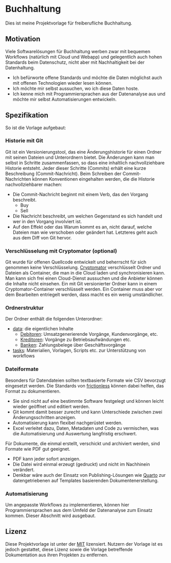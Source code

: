 # Buchhaltung

Dies ist meine Projektvorlage für freiberufliche Buchhaltung.

## Motivation

Viele Softwarelösungen für Buchhaltung werben zwar mit bequemen Workflows (natürlich mit Cloud und Webapp)
und gelegentlich auch hohen Standards beim Datenschutz,
nicht aber mit Nachhaltigkeit bei der Datenhaltung.

- Ich befürworte offene Standards und möchte die Daten möglichst auch mit offenen Technologien wieder lesen können.
- Ich möchte mir selbst aussuchen, wo ich diese Daten hoste.
- Ich kenne mich mit Programmiersprachen aus der Datenanalyse aus und möchte mir selbst Automatisierungen entwickeln.

## Spezifikation

So ist die Vorlage aufgebaut:

### Historie mit Git

Git ist ein Versionierungstool, das eine Änderungshistorie für einen Ordner mit seinen Dateien und Unterordnern bietet.
Die Änderungen kann man selbst in Schritte zusammenfassen, so dass eine inhaltlich nachvollziehbare Historie entsteht.
Jeder dieser Schritte (Commits) erhält eine kurze Beschreibung (Commit-Nachricht).
Beim Schreiben der Commit-Nachrichten können Konventionen eingehalten werden, die die Historie nachvollziehbarer machen:

- Die Commit-Nachricht beginnt mit einem Verb, das den Vorgang beschreibt.
  - Buy
  - Sell
- Die Nachricht beschreibt, um welchen Gegenstand es sich handelt und wer in den Vorgang involviert ist.
- Auf den Effekt oder das Warum kommt es an, nicht darauf, welche Dateien man wie verschoben oder geändert hat.
  Letzteres geht auch aus dem Diff von Git hervor.

### Verschlüsselung mit Cryptomator (optional)

Git wurde für offenen Quellcode entwickelt und beherrscht für sich genommen keine Verschlüsselung.
[Cryptomator] verschlüsselt Ordner und Dateien als Container, die man in die Cloud laden und synchronisieren kann.
Man kann sich frei einen Cloud-Dienst aussuchen und die Anbieter können die Inhalte nicht einsehen.
Ein mit Git versionierter Ordner kann in einem Cryptomator-Container verschlüsselt werden.
Ein Container muss aber vor dem Bearbeiten entriegelt werden, dass macht es ein wenig umständlicher.

[cryptomator]: https://cryptomator.org

### Ordnerstruktur

Der Ordner enthält die folgenden Unterordner:

- [data](/data): die eigentlichen Inhalte
  - [Debitoren](/data/debitoren): Umsatzgenerierende Vorgänge, Kundenvorgänge, etc.
  - [Kreditoren](/data/kreditoren): Vorgänge zu Betriebsaufwändungen etc.
  - [Banken](/data/banken): Zahlungsbelege über Geschäftsvorgänge
- [tasks](/tasks): Materialien, Vorlagen, Scripts etc. zur Unterstützung von workflows

### Dateiformate

Besonders für Datendateien sollten textbasierte Formate wie CSV bevorzugt eingesetzt werden.
Die Standards von [frictionless] können dabei helfen, das Format zu dokumentieren.

- Sie sind nicht auf eine bestimmte Software festgelegt und können leicht wieder geöffnet und editiert werden.
- Git kommt damit besser zurecht und kann Unterschiede zwischen zwei Änderungsschritten anzeigen.
- Automatisierung kann flexibel nachgerüstet werden.
- Excel verleitet dazu, Daten, Metadaten und Code zu vermischen, was die Automatisierung und Auswertung langfristig erschwert.

Für Dokumente, die einmal erstellt, verschickt und archiviert werden, sind Formate wie PDF gut geeignet.

- PDF kann jeder sofort anzeigen.
- Die Datei wird einmal erzeugt (gedruckt) und nicht im Nachhinein verändert.
- Denkbar wäre auch der Einsatz von Publishing-Lösungen wie [Quarto] zur datengetriebenen auf Templates basierenden Dokumentenerstellung.

[frictionless]: https://frictionlessdata.io/
[quarto]: https://quarto.org/

### Automatisierung

Um angepasste Workflows zu implementieren, können hier Programmiersprachen aus dem Umfeld der Datenanalyse zum Einsatz kommen.
Dieser Abschnitt wird ausgebaut.

## Lizenz

Diese Projektvorlage ist unter der [MIT](license.md) lizensiert.
Nutzern der Vorlage ist es jedoch gestattet, diese Lizenz sowie die Vorlage betreffende Dokumentation aus ihren Projekten zu entfernen.
